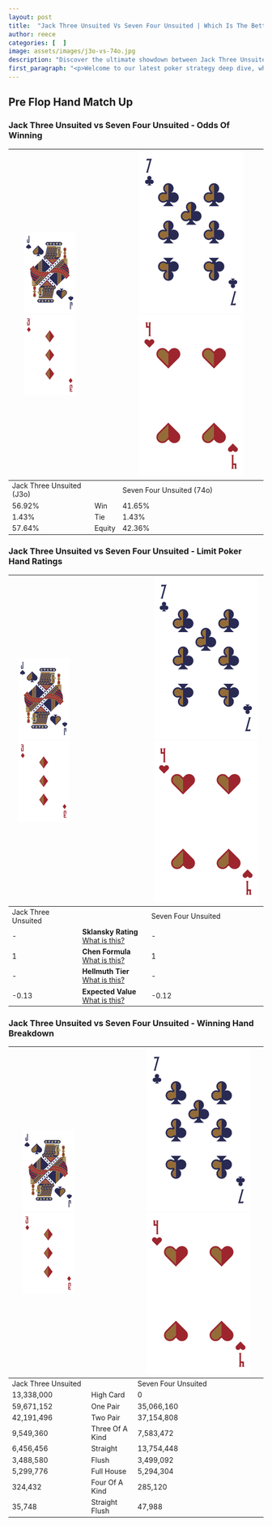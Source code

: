 ```yaml
---
layout: post
title:  "Jack Three Unsuited Vs Seven Four Unsuited | Which Is The Better Hand In Poker? A Complete Guide"
author: reece
categories: [  ]
image: assets/images/j3o-vs-74o.jpg
description: "Discover the ultimate showdown between Jack Three Unsuited and Seven Four Unsuited in poker! Uncover the odds, strategies, and scenarios where one hand triumphs over the other. Get ready to up your poker game with this thrilling analysis."
first_paragraph: "<p>Welcome to our latest poker strategy deep dive, where we're pitting two distinct hands against each other in a high-stakes showdown: Jack Three Unsuited vs Seven Four Unsuited.</p><p>In the dynamic world of poker, every decision counts, and knowing which hand holds the upper hand is key to your success at the table.</p><p>In this article, we'll dissect these two hands, explore the scenarios where one dominates the other, and equip you with the knowledge to make strategic choices that can tip the odds in your favor.</p><p>Get ready to unravel the intriguing dynamics of these poker hands and elevate your game to new heights.</p>"
---
```




[comment]: # (sp0)

## Pre Flop Hand Match Up

<div class="table hand-ratings" markdown="1"> 



### Jack Three Unsuited vs Seven Four Unsuited - Odds Of Winning


    
| ![image info](assets/images/hand1/J.png) ![image info](assets/images/hand1/3o.png) |  | ![image info](assets/images/hand2/7.png) ![image info](assets/images/hand2/4o.png) |
| -------- | -------- | -------- |
| Jack Three Unsuited (J3o) |  | Seven Four Unsuited (74o) |
| 56.92% | Win | 41.65% |
| 1.43% | Tie | 1.43% |
| 57.64% | Equity | 42.36% |




[comment]: # (sp1)



### Jack Three Unsuited vs Seven Four Unsuited - Limit Poker Hand Ratings


    
| ![image info](assets/images/hand1/J.png) ![image info](assets/images/hand1/3o.png) |  | ![image info](assets/images/hand2/7.png) ![image info](assets/images/hand2/4o.png) |
| -------- | -------- | -------- |
| Jack Three Unsuited |  | Seven Four Unsuited |
| - | **Sklansky Rating** [What is this?](/sklansky-rating-explained) | - |
| 1 | **Chen Formula** [What is this?](/chen-formula-explained) | 1 |
| - | **Hellmuth Tier** [What is this?](/Hellmuth-tier-explained) | - |
| -0.13 | **Expected Value** [What is this?](/expected-value-explained) | -0.12 |




[comment]: # (sp2)



### Jack Three Unsuited vs Seven Four Unsuited - Winning Hand Breakdown


    
| ![image info](assets/images/hand1/J.png) ![image info](assets/images/hand1/3o.png) |  | ![image info](assets/images/hand2/7.png) ![image info](assets/images/hand2/4o.png) |
| -------- | -------- | -------- |
| Jack Three Unsuited |  | Seven Four Unsuited |
| 13,338,000 | High Card | 0 |
| 59,671,152 | One Pair | 35,066,160 |
| 42,191,496 | Two Pair | 37,154,808 |
| 9,549,360 | Three Of A Kind | 7,583,472 |
| 6,456,456 | Straight | 13,754,448 |
| 3,488,580 | Flush | 3,499,092 |
| 5,299,776 | Full House | 5,294,304 |
| 324,432 | Four Of A Kind | 285,120 |
| 35,748 | Straight Flush | 47,988 |




[comment]: # (sp3)



</div>

[comment]: # (sp4)



[comment]: # (sp5)

